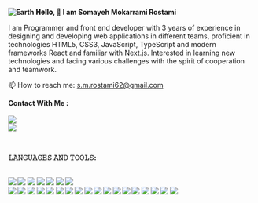 <b> ![Earth](https://github.com/SomayehMokarramiR/Somayeh-Mokarrami/assets/146337302/67c1a9d8-af41-4264-b5cd-d9225e5fe363)
𝐇𝐞𝐥𝐥𝐨, 👋 I am Somayeh Mokarrami Rostami  </b>

I am Programmer and front end developer with 3 years of experience in designing and developing web applications in different teams, proficient in  technologies HTML5, CSS3, JavaScript, TypeScript  and modern frameworks React and familiar with Next.js.
Interested in learning new technologies and facing various challenges with the spirit of cooperation and teamwork.

<p >
   📫 How to reach me: <a href='s.m.rostami62@gmail.com'>s.m.rostami62@gmail.com</a>
</p>


<p >
<b>Contact With Me : </b>
<br>
<br>

   <a href="https://www.linkedin.com/in/somayeh-mokarrami-49225b1b9/">
       <img src="https://img.shields.io/badge/linkedin-%230077B5.svg?&style=for-the-badge&logo=linkedin&logoColor=white"/>
   </a>
<br>

   <a href="https://t.me/SMRostamii">
       <img src="https://img.shields.io/badge/Telegram-2CA5E0?style=for-the-badge&logo=telegram&logoColor=white"/>
   </a>
   </p >
<br>

<b>𝙻𝙰𝙽𝙶𝚄𝙰𝙶𝙴𝚂 𝙰𝙽𝙳 𝚃𝙾𝙾𝙻𝚂:<b>
<br><br>

   <img src="https://img.shields.io/badge/GitHub-100000?style=for-the-badge&logo=github&logoColor=white"/>
   <img src="https://img.shields.io/badge/GIT-E44C30?style=for-the-badge&logo=git&logoColor=white"/>
   <img src="https://img.shields.io/badge/VSCode-0078D4?style=for-the-badge&logo=visual%20studio%20code&logoColor=white"/>    
   <img src=" https://img.shields.io/badge/npm-CB3837?style=for-the-badge&logo=npm&logoColor=white"/>
   <img src="https://img.shields.io/badge/Visual_Studio-5C2D91?style=for-the-badge&logo=visual%20studio&logoColor=white"/>
   <img src=" https://img.shields.io/badge/NuGet-004880?style=for-the-badge&logo=nuget&logoColor=white"/>
   <img src="https://img.shields.io/badge/Jira-0052CC?style=for-the-badge&logo=Jira&logoColor=white"/>
   <br>
   <img src="https:///img.shields.io/badge/HTML5-E34F26?style=for-the-badge&logo=html5&logoColor=white"/>
   <img src="https://img.shields.io/badge/CSS3-1572B6?style=for-the-badge&logo=css3&logoColor=white"/>
   <img src=" https://img.shields.io/badge/Tailwind_CSS-38B2AC?style=for-the-badge&logo=tailwind-css&logoColor=white"/> 
   <img src="https://img.shields.io/badge/JavaScript-007ACC?style=for-the-badge&logo=javascript&logoColor=white"/> 
   <img src="https://img.shields.io/badge/TypeScript-FFBF78?style=for-the-badge&logo=typescript&logoColor=white"/> 
   <img src="https://img.shields.io/badge/React-20232A?style=for-the-badge&logo=react&logoColor=61DAFB"/>
   <img src="https://img.shields.io/badge/react%20table-FF4154?style=for-the-badge&logo=react%20table&logoColor=white"/>
   <img src="https://img.shields.io/badge/React_Router-CA4245?style=for-the-badge&logo=react-router&logoColor=white"/>    
   <img src="https://img.shields.io/badge/React_Query-FF4154?style=for-the-badge&logo=ReactQuery&logoColor=white"/>
   <img src="https://img.shields.io/badge/Redux-593D88?style=for-the-badge&logo=redux&logoColor=white"/> 
   <img src="https://img.shields.io/badge/json-5E5C5C?style=for-the-badge&logo=json&logoColor=white"/>
  <img src="https://img.shields.io/badge/jQuery-0769AD?style=for-the-badge&logo=jquery&logoColor=white"/>    
  <img src="https://img.shields.io/badge/next%20js-000000?style=for-the-badge&logo=nextdotjs&logoColor=white"/>   
  <img src="https://img.shields.io/badge/Ant%20Design-1890FF?style=for-the-badge&logo=antdesign&logoColor=white"/>    
  <img src="https://img.shields.io/badge/Bootstrap-563D7C?style=for-the-badge&logo=bootstrap&logoColor=white"/>
   <img src="https://img.shields.io/badge/C%2B%2B-00599C?style=for-the-badge&logo=c%2B%2B&logoColor=white"/>   
   <img src="https://img.shields.io/badge/C%23-239120?style=for-the-badge&logo=csharp&logoColor=white"/>
 <img src="https://img.shields.io/badge/.NET-512BD4?style=for-the-badge&logo=dotnet&logoColor=white"/>  

 

      



